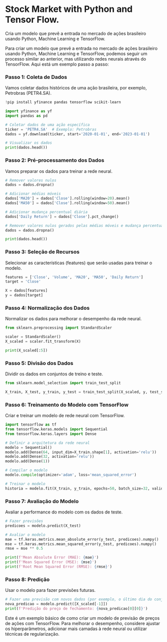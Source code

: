 # Stock Market with Python and Tensor Flow.
Cria um modelo que prevê a entrada no mercado de ações brasileiro usando Python, Machine Learning e TensorFlow.

Para criar um modelo que prevê a entrada no mercado de ações brasileiro usando Python, Machine Learning e TensorFlow, podemos seguir um processo similar ao anterior, mas utilizando redes neurais através do TensorFlow. Aqui está um exemplo passo a passo:

### Passo 1: Coleta de Dados

Vamos coletar dados históricos de uma ação brasileira, por exemplo, Petrobras (PETR4.SA).

```python
!pip install yfinance pandas tensorflow scikit-learn

import yfinance as yf
import pandas as pd

# Coletar dados de uma ação específica
ticker = 'PETR4.SA'  # Exemplo: Petrobras
dados = yf.download(ticker, start='2020-01-01', end='2023-01-01')

# Visualizar os dados
print(dados.head())
```

### Passo 2: Pré-processamento dos Dados

Vamos preparar os dados para treinar a rede neural.

```python
# Remover valores nulos
dados = dados.dropna()

# Adicionar médias móveis
dados['MA20'] = dados['Close'].rolling(window=20).mean()
dados['MA50'] = dados['Close'].rolling(window=50).mean()

# Adicionar mudança percentual diária
dados['Daily Return'] = dados['Close'].pct_change()

# Remover valores nulos gerados pelas médias móveis e mudança percentual
dados = dados.dropna()

print(dados.head())
```

### Passo 3: Seleção de Recursos

Selecionar as características (features) que serão usadas para treinar o modelo.

```python
features = ['Close', 'Volume', 'MA20', 'MA50', 'Daily Return']
target = 'Close'

X = dados[features]
y = dados[target]
```

### Passo 4: Normalização dos Dados

Normalizar os dados para melhorar o desempenho da rede neural.

```python
from sklearn.preprocessing import StandardScaler

scaler = StandardScaler()
X_scaled = scaler.fit_transform(X)

print(X_scaled[:5])
```

### Passo 5: Divisão dos Dados

Dividir os dados em conjuntos de treino e teste.

```python
from sklearn.model_selection import train_test_split

X_train, X_test, y_train, y_test = train_test_split(X_scaled, y, test_size=0.2, random_state=42)
```

### Passo 6: Treinamento do Modelo com TensorFlow

Criar e treinar um modelo de rede neural com TensorFlow.

```python
import tensorflow as tf
from tensorflow.keras.models import Sequential
from tensorflow.keras.layers import Dense

# Definir a arquitetura da rede neural
modelo = Sequential()
modelo.add(Dense(64, input_dim=X_train.shape[1], activation='relu'))
modelo.add(Dense(32, activation='relu'))
modelo.add(Dense(1))

# Compilar o modelo
modelo.compile(optimizer='adam', loss='mean_squared_error')

# Treinar o modelo
historia = modelo.fit(X_train, y_train, epochs=50, batch_size=32, validation_split=0.2)
```

### Passo 7: Avaliação do Modelo

Avaliar a performance do modelo com os dados de teste.

```python
# Fazer previsões
predicoes = modelo.predict(X_test)

# Avaliar o modelo
mae = tf.keras.metrics.mean_absolute_error(y_test, predicoes).numpy()
mse = tf.keras.metrics.mean_squared_error(y_test, predicoes).numpy()
rmse = mse ** 0.5

print(f'Mean Absolute Error (MAE): {mae}')
print(f'Mean Squared Error (MSE): {mse}')
print(f'Root Mean Squared Error (RMSE): {rmse}')
```

### Passo 8: Predição

Usar o modelo para fazer previsões futuras.

```python
# Fazer uma previsão com novos dados (por exemplo, o último dia do conjunto de dados)
nova_predicao = modelo.predict([X_scaled[-1]])
print(f'Predição do preço de fechamento: {nova_predicao[0][0]}')
```

Este é um exemplo básico de como criar um modelo de previsão de preços de ações com TensorFlow. Para melhorar o desempenho, considere ajustar os hiperparâmetros, adicionar mais camadas à rede neural ou utilizar técnicas de regularização.
